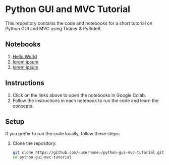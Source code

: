 # Python GUI and MVC Tutorial

This repository contains the code and notebooks for a short tutorial on Python GUI and MVC using Tktiner & PySide6.

## Notebooks

1. [Hello World](https://colab.research.google.com/github/Crackvignoule/python-gui-mvc-tutorial/blob/main/test.ipynb)
2. [lorem ipsum](https://colab.research.google.com/github/Crackvignoule/python-gui-mvc-tutorial/blob/main/notebook2.ipynb)
3. [lorem ipsum](https://colab.research.google.com/github/Crackvignoule/python-gui-mvc-tutorial/blob/main/notebook3.ipynb)

## Instructions

1. Click on the links above to open the notebooks in Google Colab.
2. Follow the instructions in each notebook to run the code and learn the concepts.

## Setup

If you prefer to run the code locally, follow these steps:

1. Clone the repository:
   ```sh
   git clone https://github.com/<username>/python-gui-mvc-tutorial.git
   cd python-gui-mvc-tutorial
   ```
